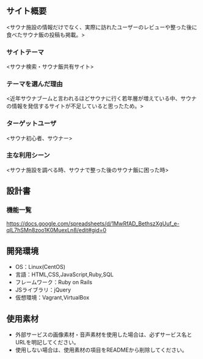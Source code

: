 # <SaunaRoad>

## サイト概要
<サウナ施設の情報だけでなく、実際に訪れたユーザーのレビューや整った後に食べたサウナ飯の投稿も掲載。>

### サイトテーマ
<サウナ検索・サウナ飯共有サイト>

### テーマを選んだ理由
<近年サウナブームと言われるほどサウナに行く若年層が増えている中、サウナの情報を発信するサイトが不足していると思ったため。>

### ターゲットユーザ
<サウナ初心者、サウナー>

### 主な利用シーン
<サウナ施設を調べる時、サウナで整った後のサウナ飯に困った時>

## 設計書

### 機能一覧
<https://docs.google.com/spreadsheets/d/1MwRfAD_BethszXgUuf_e-qIL7hSMn8zoo1K0MuexLn8/edit#gid=0>

## 開発環境
- OS：Linux(CentOS)
- 言語：HTML,CSS,JavaScript,Ruby,SQL
- フレームワーク：Ruby on Rails
- JSライブラリ：jQuery
- 仮想環境：Vagrant,VirtualBox

## 使用素材
- 外部サービスの画像素材・音声素材を使用した場合は、必ずサービス名とURLを明記してください。
- 使用しない場合は、使用素材の項目をREADMEから削除してください。
